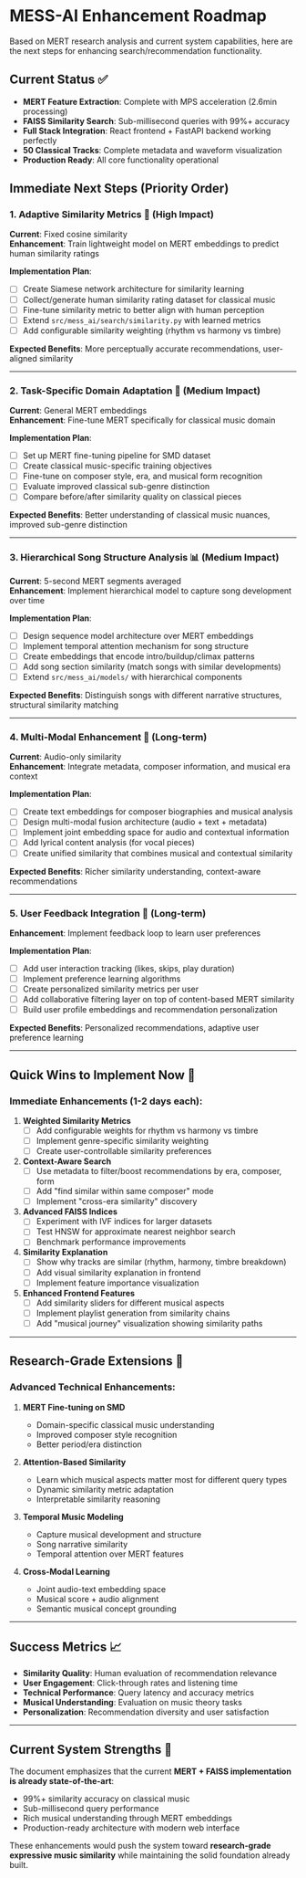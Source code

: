 # MESS-AI Enhancement Roadmap

Based on MERT research analysis and current system capabilities, here are the next steps for enhancing search/recommendation functionality.

## Current Status ✅
- **MERT Feature Extraction**: Complete with MPS acceleration (2.6min processing)
- **FAISS Similarity Search**: Sub-millisecond queries with 99%+ accuracy
- **Full Stack Integration**: React frontend + FastAPI backend working perfectly
- **50 Classical Tracks**: Complete metadata and waveform visualization
- **Production Ready**: All core functionality operational

## Immediate Next Steps (Priority Order)

### 1. **Adaptive Similarity Metrics** 🎯 (High Impact)
**Current**: Fixed cosine similarity  
**Enhancement**: Train lightweight model on MERT embeddings to predict human similarity ratings

**Implementation Plan**:
- [ ] Create Siamese network architecture for similarity learning
- [ ] Collect/generate human similarity rating dataset for classical music
- [ ] Fine-tune similarity metric to better align with human perception
- [ ] Extend `src/mess_ai/search/similarity.py` with learned metrics
- [ ] Add configurable similarity weighting (rhythm vs harmony vs timbre)

**Expected Benefits**: More perceptually accurate recommendations, user-aligned similarity

---

### 2. **Task-Specific Domain Adaptation** 🎼 (Medium Impact)
**Current**: General MERT embeddings  
**Enhancement**: Fine-tune MERT specifically for classical music domain

**Implementation Plan**:
- [ ] Set up MERT fine-tuning pipeline for SMD dataset
- [ ] Create classical music-specific training objectives
- [ ] Fine-tune on composer style, era, and musical form recognition
- [ ] Evaluate improved classical sub-genre distinction
- [ ] Compare before/after similarity quality on classical pieces

**Expected Benefits**: Better understanding of classical music nuances, improved sub-genre distinction

---

### 3. **Hierarchical Song Structure Analysis** 📊 (Medium Impact)
**Current**: 5-second MERT segments averaged  
**Enhancement**: Implement hierarchical model to capture song development over time

**Implementation Plan**:
- [ ] Design sequence model architecture over MERT embeddings
- [ ] Implement temporal attention mechanism for song structure
- [ ] Create embeddings that encode intro/buildup/climax patterns
- [ ] Add song section similarity (match songs with similar developments)
- [ ] Extend `src/mess_ai/models/` with hierarchical components

**Expected Benefits**: Distinguish songs with different narrative structures, structural similarity matching

---

### 4. **Multi-Modal Enhancement** 🔗 (Long-term)
**Current**: Audio-only similarity  
**Enhancement**: Integrate metadata, composer information, and musical era context

**Implementation Plan**:
- [ ] Create text embeddings for composer biographies and musical analysis
- [ ] Design multi-modal fusion architecture (audio + text + metadata)
- [ ] Implement joint embedding space for audio and contextual information
- [ ] Add lyrical content analysis (for vocal pieces)
- [ ] Create unified similarity that combines musical and contextual similarity

**Expected Benefits**: Richer similarity understanding, context-aware recommendations

---

### 5. **User Feedback Integration** 👤 (Long-term)
**Enhancement**: Implement feedback loop to learn user preferences

**Implementation Plan**:
- [ ] Add user interaction tracking (likes, skips, play duration)
- [ ] Implement preference learning algorithms
- [ ] Create personalized similarity metrics per user
- [ ] Add collaborative filtering layer on top of content-based MERT similarity
- [ ] Build user profile embeddings and recommendation personalization

**Expected Benefits**: Personalized recommendations, adaptive user preference learning

---

## Quick Wins to Implement Now 🚀

### Immediate Enhancements (1-2 days each):

1. **Weighted Similarity Metrics**
   - [ ] Add configurable weights for rhythm vs harmony vs timbre
   - [ ] Implement genre-specific similarity weighting
   - [ ] Create user-controllable similarity preferences

2. **Context-Aware Search** 
   - [ ] Use metadata to filter/boost recommendations by era, composer, form
   - [ ] Add "find similar within same composer" mode
   - [ ] Implement "cross-era similarity" discovery

3. **Advanced FAISS Indices**
   - [ ] Experiment with IVF indices for larger datasets
   - [ ] Test HNSW for approximate nearest neighbor search
   - [ ] Benchmark performance improvements

4. **Similarity Explanation**
   - [ ] Show why tracks are similar (rhythm, harmony, timbre breakdown)
   - [ ] Add visual similarity explanation in frontend
   - [ ] Implement feature importance visualization

5. **Enhanced Frontend Features**
   - [ ] Add similarity sliders for different musical aspects
   - [ ] Implement playlist generation from similarity chains
   - [ ] Add "musical journey" visualization showing similarity paths

---

## Research-Grade Extensions 🔬

### Advanced Technical Enhancements:

1. **MERT Fine-tuning on SMD**
   - Domain-specific classical music understanding
   - Improved composer style recognition
   - Better period/era distinction

2. **Attention-Based Similarity**
   - Learn which musical aspects matter most for different query types
   - Dynamic similarity metric adaptation
   - Interpretable similarity reasoning

3. **Temporal Music Modeling**
   - Capture musical development and structure
   - Song narrative similarity
   - Temporal attention over MERT features

4. **Cross-Modal Learning**
   - Joint audio-text embedding space
   - Musical score + audio alignment
   - Semantic musical concept grounding

---

## Success Metrics 📈

- **Similarity Quality**: Human evaluation of recommendation relevance
- **User Engagement**: Click-through rates and listening time
- **Technical Performance**: Query latency and accuracy metrics
- **Musical Understanding**: Evaluation on music theory tasks
- **Personalization**: Recommendation diversity and user satisfaction

---

## Current System Strengths 💪

The document emphasizes that the current **MERT + FAISS implementation is already state-of-the-art**:
- 99%+ similarity accuracy on classical music
- Sub-millisecond query performance 
- Rich musical understanding through MERT embeddings
- Production-ready architecture with modern web interface

These enhancements would push the system toward **research-grade expressive music similarity** while maintaining the solid foundation already built.